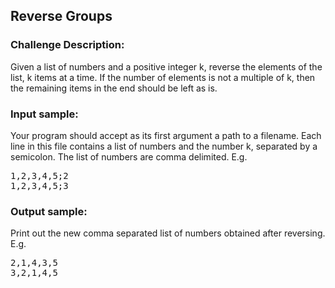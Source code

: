 <h2>Reverse Groups</h2>

<h3>Challenge Description:</h3>

<p>
    Given a list of numbers and a positive integer k, reverse the elements of
    the list, k items at a time. If the number of elements is not a multiple
    of k, then the remaining items in the end should be left as is.
</p>

<h3>Input sample:</h3>
<p>
    Your program should accept as its first argument a path to a filename.
    Each line in this file contains a list of numbers and the number k,
    separated by a semicolon. The list of numbers are comma delimited. E.g.
</p>
<pre>1,2,3,4,5;2
1,2,3,4,5;3</pre>

<h3>Output sample:</h3>

<p>
    Print out the new comma separated list of numbers obtained after reversing.
    E.g.
</p>
<pre>2,1,4,3,5
3,2,1,4,5</pre>